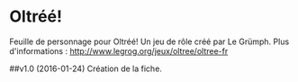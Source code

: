 # Oltréé!

Feuille de personnage pour Oltréé! Un jeu de rôle créé par Le Grümph. 
Plus d'informations : http://www.legrog.org/jeux/oltree/oltree-fr

##v1.0 (2016-01-24)
Création de la fiche.
